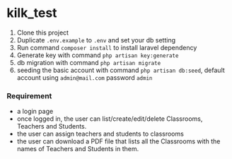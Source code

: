 # kilk_test

1. Clone this project
2. Duplicate `.env.example` to `.env`  and set your db setting
3. Run command `composer install` to install laravel dependency 
4. Generate key with command `php artisan key:generate`
5. db migration with command `php artisan migrate`
6. seeding the basic account with command `php artisan db:seed`, default account using `admin@mail.com` password `admin`

### Requirement
- a login page
 - once logged in, the user can list/create/edit/delete Classrooms, Teachers and Students.
 - the user can assign teachers and students to classrooms
 - the user can download a PDF file that lists all the Classrooms with the names of Teachers and Students in them.
